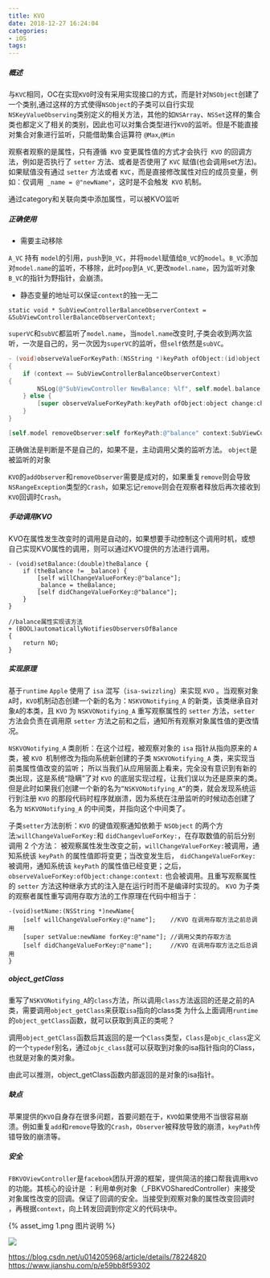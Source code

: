 ```yaml
---
title: KVO
date: 2018-12-27 16:24:04
categories:
- iOS
tags:
---
```



##### 概述

与`KVC`相同，OC在实现`KVO`时没有采用实现接口的方式，而是针对`NSObject`创建了一个类别,通过这样的方式使得`NSObject`的子类可以自行实现`NSKeyValueObserving`类别定义的相关方法，其他的如`NSArray`、`NSSet`这样的集合类也都定义了相关的类别，因此也可以对集合类型进行`KVO`的监听。但是不能直接对集合对象进行监听，只能借助集合运算符 `@Max`,`@Min`

观察者观察的是属性，只有遵循` KVO` 变更属性值的方式才会执行` KVO` 的回调方法，例如是否执行了 `setter` 方法、或者是否使用了 `KVC` 赋值(也会调用set方法)。
如果赋值没有通过 `setter` 方法或者 `KVC`，而是直接修改属性对应的成员变量，例如：仅调用` _name = @"newName"`，这时是不会触发` KVO` 机制。

通过category和关联向类中添加属性，可以被KVO监听

##### 正确使用

- 需要主动移除

`A_VC` 持有 `model`的引用，`push`到`B_VC`，并将`model`赋值给`B_VC`的`model`。`B_VC`添加对`model.name`的监听，不移除，此时`pop`到`A_VC`,更改`model.name`，因为监听对象`B_VC`的指针为野指针，会崩溃。


- 静态变量的地址可以保证`context`的独一无二

```
static void * SubViewControllerBalanceObserverContext = &SubViewControllerBalanceObserverContext;
```
`superVC`和`subVC`都监听了`model.name`，当`model.name`改变时,子类会收到两次监听，一次是自己的，另一次因为`superVC`的监听，但`self`依然是`subVC`。
```objective-c
- (void)observeValueForKeyPath:(NSString *)keyPath ofObject:(id)object change:(NSDictionary<NSKeyValueChangeKey,id> *)change context:(void *)context
{
    if (context == SubViewControllerBalanceObserverContext)
{
        NSLog(@"SubViewController NewBalance: %lf", self.model.balance);
    } else {
        [super observeValueForKeyPath:keyPath ofObject:object change:change context:context];
    }
}
```
```objective-c
[self.model removeObserver:self forKeyPath:@"balance" context:SubViewControllerBalanceObserverContext
```
正确做法是判断是不是自己的，如果不是，主动调用父类的监听方法。
`object`是被监听的对象


`KVO`的`addObserver`和`removeObserver`需要是成对的，如果重复`remove`则会导致`NSRangeException`类型的`Crash`，如果忘记`remove`则会在观察者释放后再次接收到`KVO`回调时`Crash`。

##### 手动调用KVO

KVO在属性发生改变时的调用是自动的，如果想要手动控制这个调用时机，或想自己实现KVO属性的调用，则可以通过KVO提供的方法进行调用。
```
- (void)setBalance:(double)theBalance {
    if (theBalance != _balance) {
        [self willChangeValueForKey:@"balance"];
        _balance = theBalance;
        [self didChangeValueForKey:@"balance"];
    }
}
```

```
//balance属性实现该方法
+ (BOOL)automaticallyNotifiesObserversOfBalance
{
    return NO;
}
```

##### 实现原理
基于`runtime`
`Apple` 使用了 `isa` 混写（`isa-swizzling`）来实现 `KVO` 。当观察对象`A`时，`KVO`机制动态创建一个新的名为：`NSKVONotifying_A` 的新类，该类继承自对象`A`的本类，且 `KVO` 为 `NSKVONotifying_A` 重写观察属性的 `setter` 方法，`setter` 方法会负责在调用原 `setter` 方法之前和之后，通知所有观察对象属性值的更改情况。

`NSKVONotifying_A` 类剖析：在这个过程，被观察对象的 `isa` 指针从指向原来的 `A` 类，被 `KVO `机制修改为指向系统新创建的子类 `NSKVONotifying_A` 类，来实现当前类属性值改变的监听；
所以当我们从应用层面上看来，完全没有意识到有新的类出现，这是系统“隐瞒”了对 `KVO` 的底层实现过程，让我们误以为还是原来的类。但是此时如果我们创建一个新的名为`“NSKVONotifying_A”`的类，就会发现系统运行到注册 `KVO` 的那段代码时程序就崩溃，因为系统在注册监听的时候动态创建了名为 `NSKVONotifying_A` 的中间类，并指向这个中间类了。

子类`setter`方法剖析：`KVO` 的键值观察通知依赖于 `NSObject` 的两个方法:`willChangeValueForKey:`和 `didChangevlueForKey:`，在存取数值的前后分别调用 2 个方法：
被观察属性发生改变之前，`willChangeValueForKey:`被调用，通知系统该 `keyPath` 的属性值即将变更；当改变发生后， `didChangeValueForKey:` 被调用，通知系统该 `keyPath` 的属性值已经变更；之后， `observeValueForKey:ofObject:change:context:` 也会被调用。且重写观察属性的 `setter` 方法这种继承方式的注入是在运行时而不是编译时实现的。
`KVO` 为子类的观察者属性重写调用存取方法的工作原理在代码中相当于：
```
-(void)setName:(NSString *)newName{
    [self willChangeValueForKey:@"name"];    //KVO 在调用存取方法之前总调用
    [super setValue:newName forKey:@"name"]; //调用父类的存取方法
    [self didChangeValueForKey:@"name"];     //KVO 在调用存取方法之后总调用
}
```


##### object_getClass

重写了`NSKVONotifying_A`的`class`方法，所以调用`class`方法返回的还是之前的A类，需要调用`object_getClass`来获取`isa`指向的class类
为什么上面调用`runtime`的`object_getClass`函数，就可以获取到真正的类呢？

调用`object_getClass`函数后其返回的是一个`Class`类型，`Class`是`objc_class`定义的一个`typedef`别名，通过`objc_class`就可以获取到对象的isa指针指向的Class，也就是对象的类对象。

由此可以推测，object_getClass函数内部返回的是对象的isa指针。

##### 缺点

苹果提供的`KVO`自身存在很多问题，首要问题在于，`KVO`如果使用不当很容易崩溃。例如重复`add`和`remove`导致的`Crash`，`Observer`被释放导致的崩溃，`keyPath`传错导致的崩溃等。

##### 安全

`FBKVOViewController`是`facebook`团队开源的框架，提供简洁的接口帮我调用kvo的功能。其核心的设计是 ：利用单例对象（_FBKVOSharedController）来接受对象属性改变的回调。保证了回调的安全。当接受到观察对象的属性改变回调时 ，再根据`context`，向上转发回调到你定义的代码块中。

{% asset_img 1.png 图片说明 %}

![](https://ws4.sinaimg.cn/large/006tKfTcly1g0tiihijppj31aq0kadm4.jpg)





https://blog.csdn.net/u014205968/article/details/78224820
https://www.jianshu.com/p/e59bb8f59302